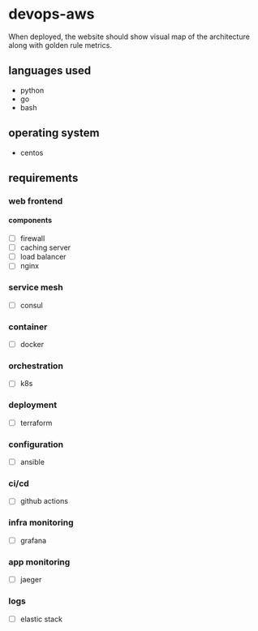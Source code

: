 # devops-aws

When deployed, the website should show visual map of the architecture along with golden rule metrics.

## languages used
- python
- go
- bash

## operating system
- centos

## requirements
### web frontend
#### components
- [ ] firewall
- [ ] caching server
- [ ] load balancer
- [ ] nginx

### service mesh
- [ ] consul

### container
- [ ] docker

### orchestration
- [ ] k8s

### deployment
- [ ] terraform

### configuration
- [ ] ansible

### ci/cd
- [ ] github actions

### infra monitoring
- [ ] grafana

### app monitoring
- [ ] jaeger

### logs
- [ ] elastic stack
